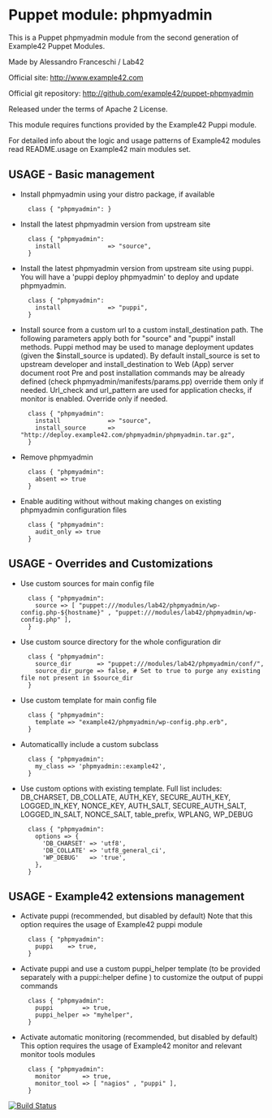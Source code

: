 # Puppet module: phpmyadmin

This is a Puppet phpmyadmin module from the second generation of Example42 Puppet Modules.

Made by Alessandro Franceschi / Lab42

Official site: http://www.example42.com

Official git repository: http://github.com/example42/puppet-phpmyadmin

Released under the terms of Apache 2 License.

This module requires functions provided by the Example42 Puppi module.

For detailed info about the logic and usage patterns of Example42 modules read README.usage on Example42 main modules set.

## USAGE - Basic management

* Install phpmyadmin using your distro package, if available

        class { "phpmyadmin": }

* Install the latest phpmyadmin version from upstream site

        class { "phpmyadmin":
          install             => "source",
        }

* Install the latest phpmyadmin version from upstream site using puppi. 
  You will have a 'puppi deploy phpmyadmin' to deploy and update phpmyadmin.

        class { "phpmyadmin":
          install             => "puppi",
        }

* Install source from a custom url to a custom install_destination path.
  The following parameters apply both for "source" and "puppi" install methods.
  Puppi method may be used to manage deployment updates (given the $install_source is updated).
  By default install_source is set to upstream developer and install_destination to Web (App) server document root
  Pre and post installation commands may be already defined (check phpmyadmin/manifests/params.pp) override them only if needed.
  Url_check and url_pattern are used for application checks, if monitor is enabled. Override only if needed.

        class { "phpmyadmin":
          install             => "source",
          install_source      => "http://deploy.example42.com/phpmyadmin/phpmyadmin.tar.gz",
        }

* Remove phpmyadmin

        class { "phpmyadmin":
          absent => true
        }

* Enable auditing without without making changes on existing phpmyadmin configuration files

        class { "phpmyadmin":
          audit_only => true
        }


## USAGE - Overrides and Customizations
* Use custom sources for main config file 

        class { "phpmyadmin":
          source => [ "puppet:///modules/lab42/phpmyadmin/wp-config.php-${hostname}" , "puppet:///modules/lab42/phpmyadmin/wp-config.php" ], 
        }


* Use custom source directory for the whole configuration dir

        class { "phpmyadmin":
          source_dir       => "puppet:///modules/lab42/phpmyadmin/conf/",
          source_dir_purge => false, # Set to true to purge any existing file not present in $source_dir
        }

* Use custom template for main config file 

        class { "phpmyadmin":
          template => "example42/phpmyadmin/wp-config.php.erb",      
        }

* Automaticallly include a custom subclass

        class { "phpmyadmin":
          my_class => 'phpmyadmin::example42',
        }

* Use custom options with existing template. Full list includes: DB_CHARSET, DB_COLLATE, AUTH_KEY, SECURE_AUTH_KEY, LOGGED_IN_KEY, NONCE_KEY, AUTH_SALT, SECURE_AUTH_SALT, LOGGED_IN_SALT, NONCE_SALT, table_prefix, WPLANG, WP_DEBUG

        class { "phpmyadmin":
          options => {
            'DB_CHARSET' => 'utf8',
            'DB_COLLATE' => 'utf8_general_ci',
            'WP_DEBUG'   => 'true',
          },
        }


## USAGE - Example42 extensions management 
* Activate puppi (recommended, but disabled by default)
  Note that this option requires the usage of Example42 puppi module

        class { "phpmyadmin": 
          puppi    => true,
        }

* Activate puppi and use a custom puppi_helper template (to be provided separately with
  a puppi::helper define ) to customize the output of puppi commands 

        class { "phpmyadmin":
          puppi        => true,
          puppi_helper => "myhelper", 
        }

* Activate automatic monitoring (recommended, but disabled by default)
  This option requires the usage of Example42 monitor and relevant monitor tools modules

        class { "phpmyadmin":
          monitor      => true,
          monitor_tool => [ "nagios" , "puppi" ],
        }


[![Build Status](https://travis-ci.org/example42/puppet-phpmyadmin.png?branch=master)](https://travis-ci.org/example42/puppet-phpmyadmin)
